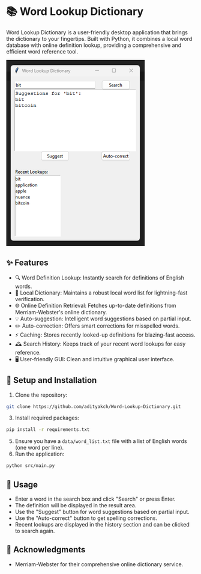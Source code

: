 # 📚 Word Lookup Dictionary

Word Lookup Dictionary is a user-friendly desktop application that brings the dictionary to your fingertips. Built with Python, it combines a local word database with online definition lookup, providing a comprehensive and efficient word reference tool.

![](world_lookup.png)

## ✨ Features
- 🔍 Word Definition Lookup: Instantly search for definitions of English words.
- 📖 Local Dictionary: Maintains a robust local word list for lightning-fast verification.
- 🌐 Online Definition Retrieval: Fetches up-to-date definitions from Merriam-Webster's online dictionary.
- 💡 Auto-suggestion: Intelligent word suggestions based on partial input.
- ✏️ Auto-correction: Offers smart corrections for misspelled words.
- ⚡ Caching: Stores recently looked-up definitions for blazing-fast access.
- 🕰️ Search History: Keeps track of your recent word lookups for easy reference.
- 🖥️ User-friendly GUI: Clean and intuitive graphical user interface.

## 🚀 Setup and Installation
1. Clone the repository:
 ```bash
git clone https://github.com/adityakch/Word-Lookup-Dictionary.git
```
3. Install required packages:
```bash
pip install -r requirements.txt
```
5. Ensure you have a `data/word_list.txt` file with a list of English words (one word per line).
6. Run the application:
```bash
python src/main.py
```

## 📖 Usage
- Enter a word in the search box and click "Search" or press Enter.
- The definition will be displayed in the result area.
- Use the "Suggest" button for word suggestions based on partial input.
- Use the "Auto-correct" button to get spelling corrections.
- Recent lookups are displayed in the history section and can be clicked to search again.

## 🙏 Acknowledgments
- Merriam-Webster for their comprehensive online dictionary service.

